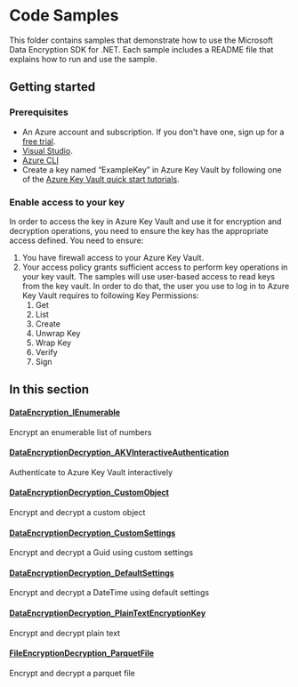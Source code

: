 # Code Samples

This folder contains samples that demonstrate how to use the Microsoft Data Encryption SDK for .NET. Each sample includes a README file that explains how to run and use the sample.

## Getting started

### Prerequisites

* An Azure account and subscription. If you don't have one, sign up for a [free trial](https://aka.ms/azurefree).
* [Visual Studio](https://aka.ms/getvs).
* [Azure CLI](https://docs.microsoft.com/cli/azure/install-azure-cli)
* Create a key named “ExampleKey” in Azure Key Vault by following one of the [Azure Key Vault quick start tutorials](https://docs.microsoft.com/azure/key-vault/keys/quick-create-portal).

### Enable access to your key

In order to access the key in Azure Key Vault and use it for encryption and decryption operations, you need to ensure the key has the appropriate access defined. You need to ensure:

1. You have firewall access to your Azure Key Vault.
1. Your access policy grants sufficient access to perform key operations in your key vault. The samples will use user-based access to read keys from the key vault. In order to do that, the user you use to log in to Azure Key Vault requires to following Key Permissions:
   1. Get
   1. List
   1. Create
   1. Unwrap Key
   1. Wrap Key
   1. Verify
   1. Sign

## In this section

#### [DataEncryption_IEnumerable](DataEncryption_IEnumerable)
Encrypt an enumerable list of numbers

#### [DataEncryptionDecryption_AKVInteractiveAuthentication](DataEncryptionDecryption_AKVInteractiveAuthentication)
Authenticate to Azure Key Vault interactively

#### [DataEncryptionDecryption_CustomObject](DataEncryptionDecryption_CustomObject)
Encrypt and decrypt a custom object

#### [DataEncryptionDecryption_CustomSettings](DataEncryptionDecryption_CustomSettings)
Encrypt and decrypt a Guid using custom settings

#### [DataEncryptionDecryption_DefaultSettings](DataEncryptionDecryption_DefaultSettings)
Encrypt and decrypt a DateTime using default settings

#### [DataEncryptionDecryption_PlainTextEncryptionKey](DataEncryptionDecryption_PlainTextEncryptionKey)
Encrypt and decrypt plain text

#### [FileEncryptionDecryption_ParquetFile](FileEncryptionDecryption_ParquetFile)
Encrypt and decrypt a parquet file
